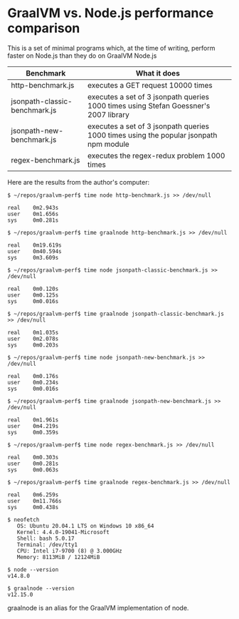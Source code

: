 
# GraalVM vs. Node.js performance comparison

This is a set of minimal programs which, at the time of writing, perform faster on Node.js than they do on GraalVM Node.js

|Benchmark| What it does  |
|--|--|
| http-benchmark.js |  executes a GET request 10000 times  |
| jsonpath-classic-benchmark.js | executes a set of 3 jsonpath queries 1000 times using Stefan Goessner's 2007 library|
| jsonpath-new-benchmark.js | executes a set of 3 jsonpath queries 1000 times using the popular jsonpath npm module| 
|regex-benchmark.js | executes the regex-redux problem 1000 times|

Here are the results from the author's computer: 

    $ ~/repos/graalvm-perf$ time node http-benchmark.js >> /dev/null
    
    real    0m2.943s
    user    0m1.656s
    sys     0m0.281s
    
    $ ~/repos/graalvm-perf$ time graalnode http-benchmark.js >> /dev/null
    
    real    0m19.619s
    user    0m40.594s
    sys     0m3.609s

    $ ~/repos/graalvm-perf$ time node jsonpath-classic-benchmark.js >> /dev/null
    
    real    0m0.120s
    user    0m0.125s
    sys     0m0.016s
    
    $ ~/repos/graalvm-perf$ time graalnode jsonpath-classic-benchmark.js >> /dev/null
    
    real    0m1.035s
    user    0m2.078s
    sys     0m0.203s

    $ ~/repos/graalvm-perf$ time node jsonpath-new-benchmark.js >> /dev/null
    
    real    0m0.176s
    user    0m0.234s
    sys     0m0.016s
    
    $ ~/repos/graalvm-perf$ time graalnode jsonpath-new-benchmark.js >> /dev/null
    
    real    0m1.961s
    user    0m4.219s
    sys     0m0.359s
    
    $ ~/repos/graalvm-perf$ time node regex-benchmark.js >> /dev/null
    
    real    0m0.303s
    user    0m0.281s
    sys     0m0.063s
    
    $ ~/repos/graalvm-perf$ time graalnode regex-benchmark.js >> /dev/null
    
    real    0m6.259s
    user    0m11.766s
    sys     0m0.438s
    
    $ neofetch
       OS: Ubuntu 20.04.1 LTS on Windows 10 x86_64
       Kernel: 4.4.0-19041-Microsoft    
       Shell: bash 5.0.17
       Terminal: /dev/tty1
       CPU: Intel i7-9700 (8) @ 3.000GHz
       Memory: 8113MiB / 12124MiB
    			
    $ node --version
    v14.8.0
    
    $ graalnode --version
    v12.15.0

graalnode is an alias for the GraalVM implementation of node.


